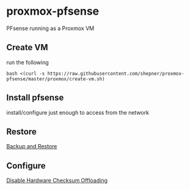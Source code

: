 # proxmox-pfsense

PFsense running as a Proxmox VM

## Create VM

run the following

``` shell
bash <(curl -s https://raw.githubusercontent.com/shepner/proxmox-pfsense/master/proxmox/create-vm.sh)
```

## Install pfsense

install/configure just enough to access from the network

## Restore

[Backup and Restore](https://docs.netgate.com/pfsense/en/latest/backup/configuration-backup-and-restore.html)

## Configure

[Disable Hardware Checksum Offloading](https://docs.netgate.com/pfsense/en/latest/virtualization/virtio-driver-support.html)


